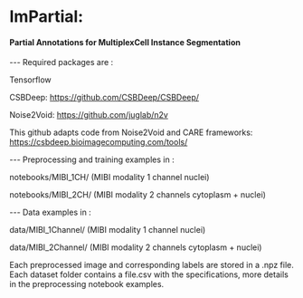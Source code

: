 # ImPartial:
#### Partial Annotations for MultiplexCell Instance Segmentation

--- Required packages are :

Tensorflow

CSBDeep:
https://github.com/CSBDeep/CSBDeep/

Noise2Void:
https://github.com/juglab/n2v


This github adapts code from Noise2Void and CARE frameworks: https://csbdeep.bioimagecomputing.com/tools/


--- Preprocessing and training examples in :

notebooks/MIBI_1CH/ (MIBI modality 1 channel nuclei)

notebooks/MIBI_2CH/ (MIBI modality 2 channels cytoplasm + nuclei)

--- Data examples in :

data/MIBI_1Channel/ (MIBI modality 1 channel nuclei)

data/MIBI_2Channel/ (MIBI modality 2 channels cytoplasm + nuclei)

Each preprocessed image and corresponding labels are stored in a .npz file.
Each dataset folder contains a file.csv with the specifications, more details in the preprocessing notebook examples.
